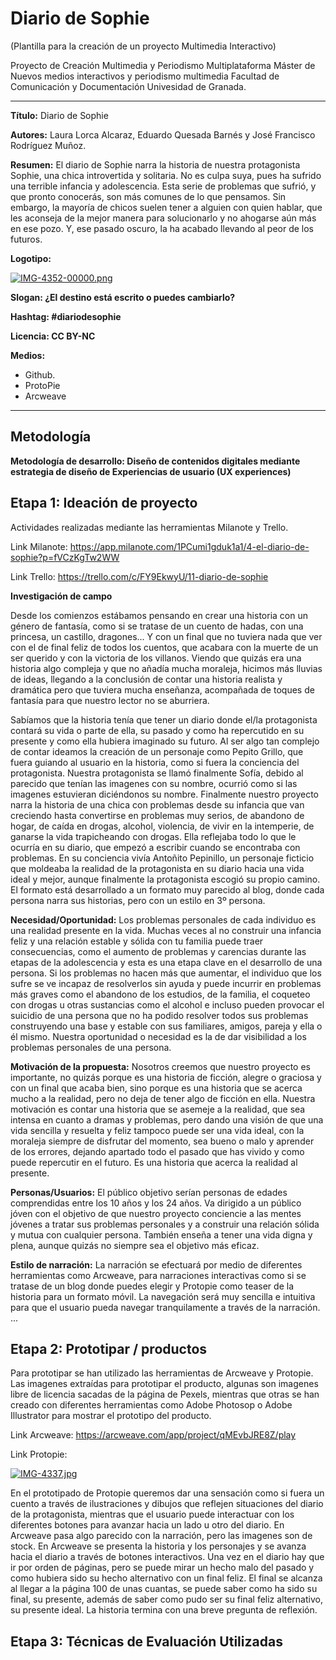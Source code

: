# Diario de Sophie

(Plantilla para la creación de un proyecto Multimedia Interactivo)

Proyecto de Creación Multimedia y Periodismo Multiplataforma Máster de Nuevos medios interactivos y periodismo multimedia Facultad de Comunicación y Documentación Univesidad de Granada.

-------------------------------------------------------------------------------

**Título:** Diario de Sophie

**Autores:** Laura Lorca Alcaraz, Eduardo Quesada Barnés y José Francisco Rodríguez Muñoz.

**Resumen:** El diario de Sophie narra la historia de nuestra protagonista Sophie, una chica introvertida y solitaria. No es culpa suya, pues ha sufrido una terrible infancia y adolescencia. Esta serie de problemas que sufrió, y que pronto conocerás, son más comunes de lo que pensamos. Sin embargo, la mayoría de chicos suelen tener a alguien con quien hablar, que les aconseja de la mejor manera para solucionarlo y no ahogarse aún más en ese pozo. Y, ese pasado oscuro, la ha acabado llevando al peor de los futuros.

**Logotipo:**

[![IMG-4352-00000.png](https://i.postimg.cc/L5YH1gSq/IMG-4352-00000.png)](https://postimg.cc/dZFPM1Lv)

**Slogan: ¿El destino está escrito o puedes cambiarlo?** 

**Hashtag: #diariodesophie**

**Licencia: CC BY-NC**

**Medios:**

- Github.
- ProtoPie
- Arcweave

--------------------------------------------------------------------------------

## Metodología

**Metodología de desarrollo: Diseño de contenidos digitales mediante estrategia de diseño de Experiencias de usuario (UX experiences)**

## Etapa 1: Ideación de proyecto

Actividades realizadas mediante las herramientas Milanote y Trello.

Link Milanote: https://app.milanote.com/1PCumi1gduk1a1/4-el-diario-de-sophie?p=fVCzKgTw2WW

Link Trello: https://trello.com/c/FY9EkwyU/11-diario-de-sophie

**Investigación de campo**

Desde los comienzos estábamos pensando en crear una historia con un género de fantasía, como si se tratase de un cuento de hadas, con una princesa, un castillo, dragones... Y con un final que no tuviera nada que ver con el de final feliz de todos los cuentos, que acabara con la muerte de un ser querido y con la victoria de los villanos. Viendo que quizás era una historia algo compleja y que no añadía mucha moraleja, hicimos más lluvias de ideas, llegando a la conclusión de contar una historia realista y dramática pero que tuviera mucha enseñanza, acompañada de toques de fantasía para que nuestro lector no se aburriera.

Sabíamos que la historia tenía que tener un diario donde el/la protagonista contará su vida o parte de ella, su pasado y como ha repercutido en su presente y como ella hubiera imaginado su futuro. Al ser algo tan complejo de contar ideamos la creación de un personaje como Pepito Grillo, que fuera guiando al usuario en la historia, como si fuera la conciencia del protagonista. Nuestra protagonista se llamó finalmente Sofía, debido al parecido que tenían las imagenes con su nombre, ocurrió como si las imagenes estuvieran diciéndonos su nombre. Finalmente nuestro proyecto narra la historia de una chica con problemas desde su infancia que van creciendo hasta convertirse en problemas muy serios, de abandono de hogar, de caída en drogas, alcohol, violencia, de vivir en la intemperie, de ganarse la vida trapicheando con drogas. Ella reflejaba todo lo que le ocurría en su diario, que empezó a escribir cuando se encontraba con problemas. En su conciencia vivía Antoñito Pepinillo, un personaje ficticio que moldeaba la realidad de la protagonista en su diario hacia una vida ideal y mejor, aunque finalmente la protagonista escogió su propio camino. El formato está desarrollado a un formato muy parecido al blog, donde cada persona narra sus historias, pero con un estilo en 3º persona.

**Necesidad/Oportunidad:**
Los problemas personales de cada individuo es una realidad presente en la vida. Muchas veces al no construir una infancia feliz y una relación estable y sólida con tu familia puede traer consecuencias, como el aumento de problemas y carencias durante las etapas de la adolescencia y esta es una etapa clave en el desarrollo de una persona. Si los problemas no hacen más que aumentar, el individuo que los sufre se ve incapaz de resolverlos sin ayuda y puede incurrir en problemas más graves como el abandono de los estudios, de la familia, el coqueteo con drogas u otras sustancias como el alcohol e incluso pueden provocar el suicidio de una persona que no ha podido resolver todos sus problemas construyendo una base y estable con sus familiares, amigos, pareja y ella o él mismo. Nuestra oportunidad o necesidad es la de dar visibilidad a los problemas personales de una persona.

**Motivación de la propuesta:**
Nosotros creemos que nuestro proyecto es importante, no quizás porque es una historia de ficción, alegre o graciosa y con un final que acaba bien, sino porque es una historia que se acerca mucho a la realidad, pero no deja de tener algo de ficción en ella. Nuestra motivación es contar una historia que se asemeje a la realidad, que sea intensa en cuanto a dramas y problemas, pero dando una visión de que una vida sencilla y resuelta y feliz tampoco puede ser una vida ideal, con la moraleja siempre de disfrutar del momento, sea bueno o malo y aprender de los errores, dejando apartado todo el pasado que has vivido y como puede repercutir en el futuro. Es una historia que acerca la realidad al presente.

**Personas/Usuarios:**
El público objetivo serían personas de edades comprendidas entre los 10 años y los 24 años. Va dirigido a un público jóven con el objetivo de que nuestro proyecto conciencie a las mentes jóvenes a tratar sus problemas personales y a construir una relación sólida y mutua con cualquier persona. También enseña a tener una vida digna y plena, aunque quizás no siempre sea el objetivo más eficaz.

**Estilo de narración:**
La narración se efectuará por medio de diferentes herramientas como Arcweave, para narraciones interactivas como si se tratase de un blog donde puedes elegir y Protopie como teaser de la historia para un formato móvil. La navegación será muy sencilla e intuitiva para que el usuario pueda navegar tranquilamente a través de la narración.
...

## Etapa 2: Prototipar / productos

Para prototipar se han utilizado las herramientas de Arcweave y Protopie. Las imagenes extraídas para prototipar el producto, algunas son imagenes libre de licencia sacadas de la página de Pexels, mientras que otras se han creado con diferentes herramientas como Adobe Photosop o Adobe Illustrator para mostrar el prototipo del producto.

Link Arcweave: https://arcweave.com/app/project/qMEvbJRE8Z/play

Link Protopie:

[![IMG-4337.jpg](https://i.postimg.cc/0NFMFHm8/IMG-4337.jpg)](https://postimg.cc/wt5js20P)

En el prototipado de Protopie queremos dar una sensación como si fuera un cuento a través de ilustraciones y dibujos que reflejen situaciones del diario de la protagonista, mientras que el usuario puede interactuar con los diferentes botones para avanzar hacia un lado u otro del diario. En Arcweave pasa algo parecido con la narración, pero las imagenes son de stock. En Arcweave se presenta la historia y los personajes y se avanza hacia el diario a través de botones interactivos. Una vez en el diario hay que ir por orden de páginas, pero se puede mirar un hecho malo del pasado y como hubiera sido su hecho alternativo con un final feliz. El final se alcanza al llegar a la página 100 de unas cuantas, se puede saber como ha sido su final, su presente, además de saber como pudo ser su final feliz alternativo, su presente ideal. La historia termina con una breve pregunta de reflexión.

## Etapa 3: Técnicas de Evaluación Utilizadas
